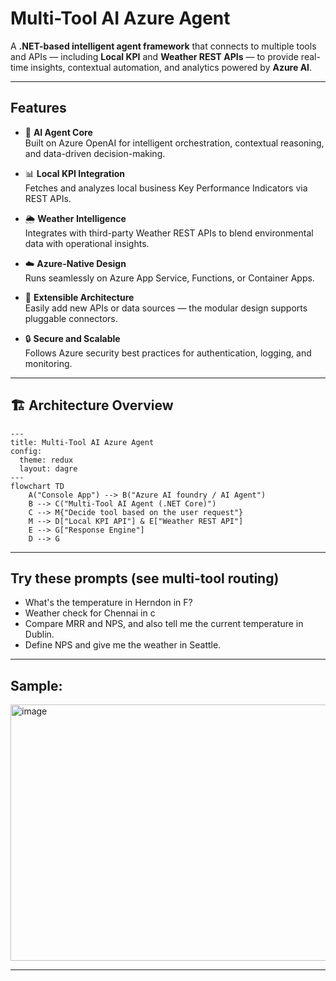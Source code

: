 # Multi-Tool AI Azure Agent

A **.NET-based intelligent agent framework** that connects to multiple tools and APIs — including **Local KPI** and **Weather REST APIs** — to provide real-time insights, contextual automation, and analytics powered by **Azure AI**.

---

## Features

- 🤖 **AI Agent Core**  
  Built on Azure OpenAI for intelligent orchestration, contextual reasoning, and data-driven decision-making.

- 📊 **Local KPI Integration**  
  Fetches and analyzes local business Key Performance Indicators via REST APIs.

- 🌦️ **Weather Intelligence**  
  Integrates with third-party Weather REST APIs to blend environmental data with operational insights.

- ☁️ **Azure-Native Design**  
  Runs seamlessly on Azure App Service, Functions, or Container Apps.

- 🧩 **Extensible Architecture**  
  Easily add new APIs or data sources — the modular design supports pluggable connectors.

- 🔒 **Secure and Scalable**  
  Follows Azure security best practices for authentication, logging, and monitoring.

---

## 🏗️ Architecture Overview

```mermaid
---
title: Multi-Tool AI Azure Agent
config:
  theme: redux
  layout: dagre
---
flowchart TD
    A("Console App") --> B("Azure AI foundry / AI Agent")
    B --> C("Multi-Tool AI Agent (.NET Core)")
    C --> M{"Decide tool based on the user request"}
    M --> D["Local KPI API"] & E["Weather REST API"]
    E --> G["Response Engine"]
    D --> G
```
---

## Try these prompts (see multi-tool routing)

- What's the temperature in Herndon in F?
- Weather check for Chennai in c
- Compare MRR and NPS, and also tell me the current temperature in Dublin.
- Define NPS and give me the weather in Seattle.

---
## Sample: 
<img width="800" height="410" alt="image" src="https://github.com/user-attachments/assets/3547004a-b673-4daf-82bd-2d7f6a3206cb" />

---
